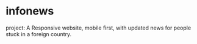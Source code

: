# infonews
project: A Responsive website, mobile first,  with updated news for people stuck in a foreign country.
